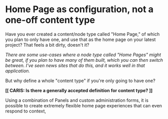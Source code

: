 # Home Page as configuration, not a one-off content type

Have you ever created a content/node type called "Home Page," of which you plan
to only have one, and use that as the home page on your latest project? That
feels a bit dirty, doesn't it?

_There are some use-cases where a node type called "Home Pages" might be great,
if you plan to have many of them built, which you can then switch between. I've
seen news sites that do this, and it works well in that application._

But why define a whole "content type" if you're only going to have one?

**[[ CARIS: Is there a generally accepted definition for content type? ]]**

Using a combination of Panels and custom administration forms, it is possible to
create extremely flexible home page experiences that can even respond to context,
